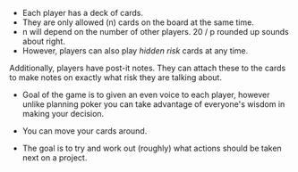 


- Each player has a deck of cards.  
- They are only allowed (n) cards on the board at the same time.
- n will depend on the number of other players.  20 / p rounded up sounds about right.
- However, players can also play _hidden risk_ cards at any time.


Additionally, players have post-it notes.  They can attach these to the cards to make notes on exactly what risk they are talking about.

- Goal of the game is to given an even voice to each player, however unlike planning poker you can take advantage of everyone's wisdom in making your decision.

- You can move your cards around.

- The goal is to try and work out (roughly) what actions should be taken next on a project.

